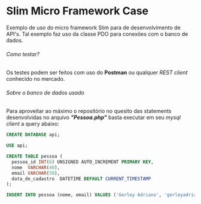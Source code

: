 # Slim Micro Framework Case
Exemplo de uso do micro framework Slim para de desenvolvimento de API's. Tal exemplo faz uso da classe PDO para conexões com o banco de dados.

###### Como testar?
Os testes podem ser feitos com uso do **Postman** ou qualquer *REST client* conhecido no mercado.

###### Sobre o banco de dados usado
Para aproveitar ao máximo o repositório no quesito das statements desenvolvidas no arquivo ***"Pessoa.php"*** basta executar em seu *mysql client* a query abaixo:

```sql
CREATE DATABASE api;

USE api;

CREATE TABLE pessoa (
  pessoa_id INT(6) UNSIGNED AUTO_INCREMENT PRIMARY KEY,
  nome  VARCHAR(40),
  email VARCHAR(50),
  data_de_cadastro  DATETIME DEFAULT CURRENT_TIMESTAMP
);

INSERT INTO pessoa (nome, email) VALUES ('Gerley Adriano', 'gerleyadriano7@gmail.com');
```
